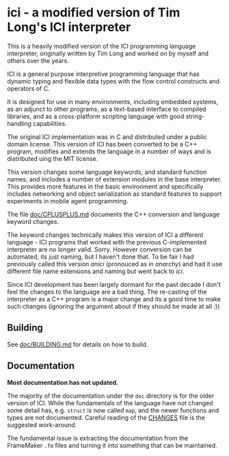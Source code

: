 # ici - a modified version of Tim Long's ICI interpreter

This is a heavily modified version of the ICI programming language
interpreter, originally written by Tim Long and worked on by myself
and others over the years.

ICI is a general purpose interpretive programming language that has
dynamic typing and flexible data types with the flow control
constructs and operators of C.

It is designed for use in many environments, including embedded
systems, as an adjunct to other programs, as a text-based interface to
compiled libraries, and as a cross-platform scripting language with
good string-handling capabilities.

The original ICI implementation was in C and distributed under a
public domain license. This version of ICI has been converted to be a
C++ program, modifies and extends the language in a number of ways and
is distributed uing the MIT license.

This version changes some language keywords, and standard function
names, and includes a number of extension modules in the base
interpreter. This provides more features in the basic environment and
specifically includes networking and object serialization as standard
features to support experiments in mobile agent programming.

The file [doc/CPLUSPLUS.md](doc/CPLUSPLUS.md) documents the C++
conversion and language keyword changes.

The keyword changes technically makes this version of ICI a different
language - ICI programs that worked with the previous C-implemented
interpreter are no longer valid. Sorry. However conversion can be
automated, its just naming, but I haven't done that. To be fair I had
previously called this version _anici_ (pronouced as in _anarchy_) and
had it use different file name extensions and naming but went back
to _ici_.

Since ICI development has been largely dormant for the past decade I
don't feel the changes to the language are a bad thing. The re-casting
of the interpreter as a C++ program is a major change and its a good
time to make such changes (ignoring the argument about if they should
be made at all :))

## Building

See [doc/BUILDING.md](doc/BUILDING.md) for details on how to build.

## Documentation

**Most documentation has not updated.**

The majority of the documentation under the `doc` directory is for the
older version of ICI. While the fundamentals of the language have not
changed some detail has, e.g. `struct` is now called `map`, and the
newer functions and types are not documented. Careful reading of the
[CHANGES](CHANGES) file is the suggested work-around.

The fundamental issue is extracting the documentation from the
FrameMaker `.fm` files and turning it into something that can be
maintained.
